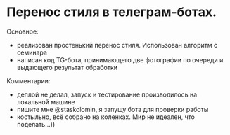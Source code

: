 # Перенос стиля в телеграм-ботах.

Основное:
- реализован простенький перенос стиля. Использован алгоритм с семинара
- написан код TG-бота, принимающего две фотографии по очереди и выдающего результат обработки

Комментарии:
- деплой не делал, запуск и тестирование производилось на локальной машине
- пишите мне @staskolomin, я запущу бота для проверки работы
- костыльно, всё собрано на коленках. Мир не идеален, что поделать...))